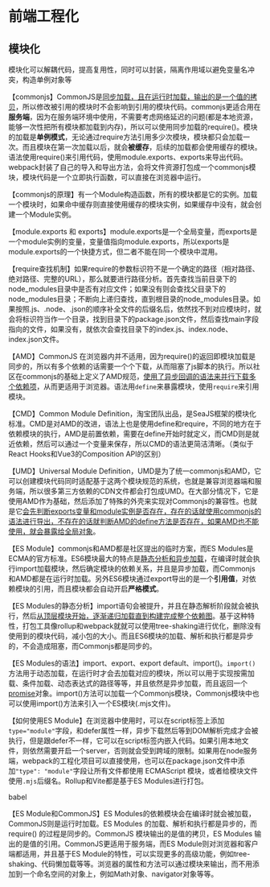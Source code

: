 # 前端工程化

## 模块化

模块化可以解耦代码，提高复用性，同时可以封装，隔离作用域以避免变量名冲突，构造单例对象等

【commonjs】CommonJS是<u>同步加载，且在运行时加载，输出的是一个值的拷贝</u>，所以修改被引用的模块时不会影响到引用的模块代码。commonjs更适合用在**服务端**，因为在服务端环境中使用，不需要考虑网络延迟的问题(都是本地资源，能够一次性把所有模块都加载到内存)，所以可以使用同步加载的require()。模块的加载是**单例模式**，无论通过require方法引用多少次模块，模块都只会加载一次。而且模块在第一次加载以后，就会**被缓存**，后续的加载都会使用缓存的模块。语法使用require()来引用代码，使用module.exports、exports来导出代码。webpack封装了自己的导入和导出方法，会将文件资源打包成一个commonjs模块，模块代码是一个立即执行函数，可以直接在浏览器中运行。

【commonjs的原理】有一个Module构造函数，所有的模块都是它的实例。加载一个模块时，如果命中缓存则直接使用缓存的模块实例，如果缓存中没有，就会创建一个Module实例。

【module.exports 和 exports】module.exports是一个全局变量，而exports是一个module实例的变量，变量值指向module.exports，所以exports是module.exports的一个快捷方式，但二者不能在同一个模块中混用。

【require查找机制】如果require的参数标识符不是一个确定的路径（相对路径、绝对路径、完整的URL），那么就要进行路径分析。首先查找当前目录下的node_modules目录中是否有对应文件；如果没有则会查找父目录下的node_modules目录；不断向上递归查找，直到根目录的node_modules目录。如果按照.js、.node、.json的顺序补全文件的后缀名后，依然找不到对应模块时，就会将标识符当作一个目录，找到目录下的package.json文件，然后查找main字段指向的文件，如果没有，就依次会查找目录下的index.js、index.node、index.json文件。

【AMD】CommonJS 在浏览器内并不适用，因为require()的返回即模块加载是同步的，所以有多个依赖的话需要一个个下载，从而阻塞了js脚本的执行。所以社区在commonjs的基础上定义了AMD规范，<u>使用了异步回调的语法来并行下载多个依赖项</u>，从而更适用于浏览器。语法用`define`来暴露模块，使用`require`来引用模块。

【CMD】Common Module Definition，淘宝团队出品，是SeaJS框架的模块化标准。CMD是对AMD的改进，语法上也是使用define和require，不同的地方在于依赖模块的执行，AMD是前置依赖，需要在define开始时就定义，而CMD则是就近依赖，然后可以通过一个变量来保存，所以CMD的语法更简洁清晰。（类似于React Hooks和Vue3的Composition API的区别）

【UMD】Universal Module Definition，UMD是为了统一commonjs和AMD，它可以创建模块代码同时适配基于这两个模块规范的系统，也就是兼容浏览器端和服务端，所以很多第三方依赖的CDN文件都会打包成UMD。在大部分情况下，它是使用AMD作为基础，然后添加了特殊的外壳来实现对Commonjs的兼容性。也就是它<u>会先判断exports变量和module实例是否存在，存在的话就使用commonjs的语法进行导出，不存在的话就判断AMD的define方法是否存在，如果AMD也不能使用，就会暴露给全局对象</u>。

【ES Module】commonjs和AMD都是社区提出的临时方案，而ES Modules是ECMA的官方标准。ES6模块最大的特点是<u>静态分析和异步加载</u>，在编译时就会执行import加载模块，然后确定模块的依赖关系，并且是异步加载，而Commonjs和AMD都是在运行时加载。另外ES6模块通过export导出的是一个**引用值**，对依赖模块的引用，而且模块都会自动开启**严格模式**。

【ES Modules的静态分析】import语句会被提升，并且在静态解析阶段就会被执行，然后<u>从顶层模块开始，逐渐递归加载直到构建完成整个依赖图</u>。基于这种特性，打包工具像rollup和webpack就就可以使用tree-shaking进行优化，删除没有使用到的模块代码，减小包的大小。而且ES6模块的加载、解析和执行都是异步的，不会造成阻塞，而Commonjs都是同步的。

【ES Modules的语法】import、export、export default、import()。`import()`方法用于动态加载，在运行时才会去加载对应的模块，所以可以用于实现按需加载、条件加载、动态表达式的路径等等，并且依然是异步加载，而且返回一个<u>promise</u>对象。import()方法可以加载一个Commonjs模块，Commonjs模块中也可以使用import()方法来引入一个ES模块(.mjs文件)。

【如何使用ES Module】在浏览器中使用时，可以在script标签上添加`type="module"`字段，和defer属性一样，异步下载然后等到DOM解析完成才会被执行，但是跟defer不一样，它可以在script标签内嵌入代码。如果引用本地文件，则依然需要开启一个server，否则就会受到跨域的限制。如果用在node服务端，webpack的工程化项目可以直接使用，也可以在package.json文件中添加`"type": "module"`字段让所有文件都使用 ECMAScript 模块，或者给模块文件使用`.mjs`后缀名。Rollup和Vite都是基于ES Modules进行打包。

babel

【ES Module和CommonJS】ES Modules的依赖模块会在编译时就会被加载，CommonJS则是运行时加载。ES Modules 的加载、解析和执行都是异步的，而 require() 的过程是同步的。CommonJS 模块输出的是值的拷贝，ES Modules 输出的是值的引用。CommonJS更适用于服务端，而ES Module则对浏览器和客户端都适用，并且基于ES Module的特性，可以实现更多的高级功能，例如tree-shaking、代码懒加载等等。浏览器的属性和方法可以通过模块来输出，而不用添加到一个命名空间的对象上，例如Math对象、navigator对象等等。

